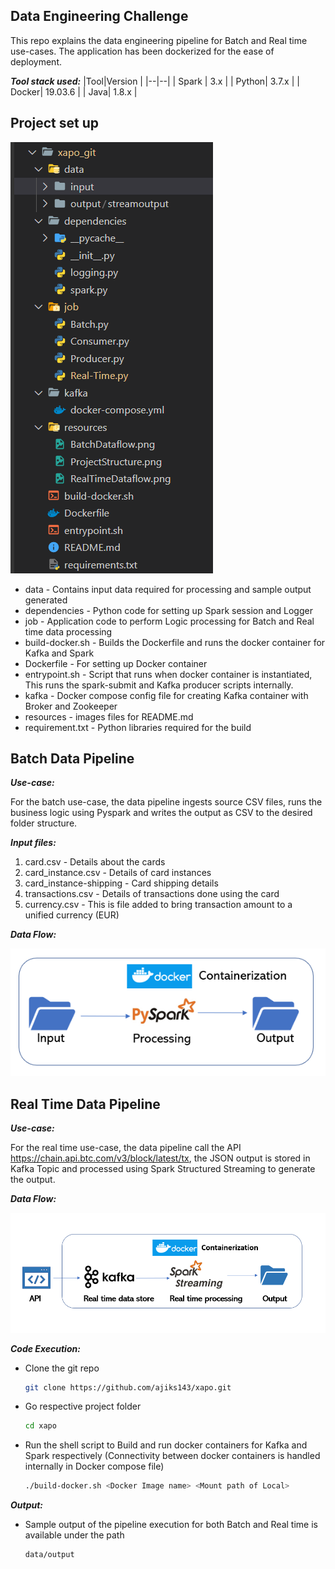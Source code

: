 ## Data Engineering Challenge

This repo explains the data engineering pipeline for Batch and Real time use-cases. The application has been dockerized for the ease of deployment.

_**Tool stack used:**_
  |Tool|Version  |
|--|--|
| Spark | 3.x |
| Python| 3.7.x |
| Docker| 19.03.6 |
| Java| 1.8.x |

 ## Project set up
 
 
 ![](resources/ProjectStructure.png)
 
 - data - Contains input data required for processing and sample output generated
 - dependencies - Python code for setting up Spark session and Logger 
 - job - Application code to perform Logic processing for Batch and Real time data processing
 - build-docker.sh - Builds the Dockerfile and runs the docker container for Kafka and Spark
 - Dockerfile - For setting up Docker container
 - entrypoint.sh - Script that runs when docker container is instantiated, This runs the spark-submit and Kafka producer scripts internally.
 - kafka - Docker compose config file for creating Kafka container with Broker and Zookeeper
 - resources - images files for README.md
 - requirement.txt - Python libraries required for the build

## **Batch Data Pipeline**
_**Use-case:**_

For the batch use-case, the data pipeline ingests source CSV files,
   runs the business logic using Pyspark and writes the output as CSV to
   the desired folder structure.
   
 _**Input files:**_
 1. card.csv - Details about the cards 		 
 2. card_instance.csv - Details of card instances 
 3. card_instance-shipping - Card shipping details 
 4. transactions.csv - Details of transactions done using the card
 5. currency.csv - This is file added to bring transaction amount to a  
    unified currency (EUR)
		 
 _**Data Flow:**_
 
 ![](resources/BatchDataflow.png)
 
 ## **Real Time Data Pipeline**
 _**Use-case:**_
 
 For the real time use-case, the data pipeline call the API https://chain.api.btc.com/v3/block/latest/tx, the JSON output is stored in Kafka Topic and processed using Spark Structured Streaming to generate the output.
 
  _**Data Flow:**_
 
 ![](resources/RealTimeDataflow.png)

_**Code Execution:**_

 - Clone the git repo
    ```sh
    git clone https://github.com/ajiks143/xapo.git
    ```   
 - Go respective project folder
    ```sh
    cd xapo
    ```
 - Run the shell script to Build and run docker containers for Kafka and Spark respectively (Connectivity between docker containers is handled internally in Docker compose file)
    ```sh
    ./build-docker.sh <Docker Image name> <Mount path of Local>
    ```
   
_**Output:**_

 - Sample output of the pipeline execution for both Batch and Real time is available under the path 
    ```sh
    data/output
    ```

    

    

 
